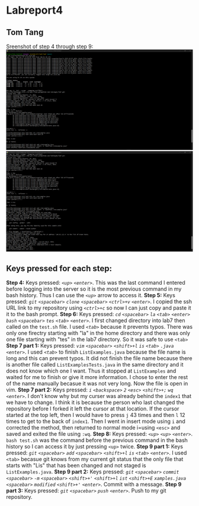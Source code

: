 #  Labreport4
##  Tom Tang
Sreenshot of step 4 through step 9:
![Image](1.png)
![Image](2.png)

## Keys pressed for each step:
**Step 4:** Keys pressed: *`<up>` `<enter>`*. This was the last command I entered before logging into the server so it is the most previous command in my bash history. Thus I can use the *`<up>`* arrow to access it.
**Step 5:** Keys pressed: *`git` `<spacebar>` `clone` `<spacebar>` `<ctrl>+v` `<enter>`*. I copied the ssh URL link to my repository using *`<ctrl>+c`* so now I can just copy and paste it it to the bash prompt.
**Step 6:** Keys pressed: *`cd` `<spacebar>` `la` `<tab>` `<enter>` `bash` `<spacebar>` `tes` `<tab>` `<enter>`*. I first changed directory into lab7 then called on the `test.sh` file. I used *`<tab>`* because it prevents typos. There was only one firectry starting with "la" in the home directory and there was only one file starting with "tes" in the lab7 directory. So it was safe to use `<tab>`
**Step 7 part 1:** Keys pressed: *`vim` `<spacebar>` `<shift>+l` `is` `<tab>` `.java` `<enter>`*. I used *`<tab>`* to finish `ListExamples.java` because the file name is long and this can prevent typos. It did not finish the file name because there is another file called `ListExamplesTests.java` in the same directory and it does not know which one I want. Thus it stopped at `ListExamples` and waited for me to finish or give it more information. I chose to enter the rest of the name manually becasue it was not very long. Now the file is open in vim.
**Step 7 part 2:** Keys pressed: *`i` `<backspace>` `2` `<esc>` `<shift>+;` `wq` `<enter>`*. I don't know why but my curser was already behind the `index1` that we have to change. I think it is because the person who last changed the repository before I forked it left the cursor at that location. If the cursor started at the top left, then I would have to press `j` 43 times and then `l` 12 times to get to the back of `index1`. Then I went in insert mode using `i` and corrected the method, then returned to normal mode i=using `<esc>` and saved and exited the file using `:wq`.
**Step 8:** Keys pressed: *`<up>` `<up>` `<enter>`*. `bash test.sh` was the command before the previous command in the bash history so I can access it by just pressing `<up>` twice.
**Step 9 part 1:** Keys pressed: *`git` `<spacebar>` `add` `<spacebar>` `<shift>+l` `is` `<tab>` `<enter>`*. I used `<tab>` becasue git knows from my current git status that the only file that starts with "Lis" that has been changed and not staged is `ListExamples.java`.
**Step 9 part 2:** Keys pressed: *`git` `<spacebar>` `commit` `<spacebar>` `-m` `<spacebar>` `<shift>+'` `<shift>+l` `ist` `<shift>+E` `xamples.java` `<spacebar>` `modified` `<shift>+'` `<enter>`*. Commit with a message.
**Step 9 part 3:** Keys pressed: *`git` `<spacebar>` `push` `<enter>`*. Push to my git repository.
